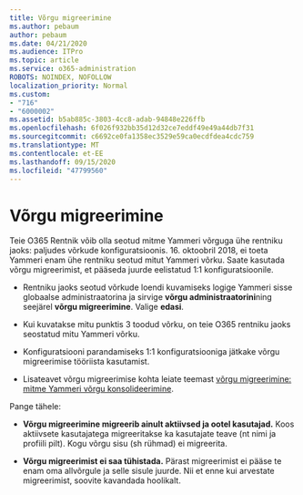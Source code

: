 ```yaml
---
title: Võrgu migreerimine
ms.author: pebaum
author: pebaum
ms.date: 04/21/2020
ms.audience: ITPro
ms.topic: article
ms.service: o365-administration
ROBOTS: NOINDEX, NOFOLLOW
localization_priority: Normal
ms.custom:
- "716"
- "6000002"
ms.assetid: b5ab885c-3803-4cc8-adab-94848e226ffb
ms.openlocfilehash: 6f026f932bb35d12d32ce7eddf49e49a44db7f31
ms.sourcegitcommit: c6692ce0fa1358ec3529e59ca0ecdfdea4cdc759
ms.translationtype: MT
ms.contentlocale: et-EE
ms.lasthandoff: 09/15/2020
ms.locfileid: "47799560"
---
```

# <a name="network-migration"></a>Võrgu migreerimine

Teie O365 Rentnik võib olla seotud mitme Yammeri võrguga ühe rentniku jaoks: paljudes võrkude konfiguratsioonis. 16. oktoobril 2018, ei toeta Yammeri enam ühe rentniku seotud mitut Yammeri võrku. Saate kasutada võrgu migreerimist, et pääseda juurde eelistatud 1:1 konfiguratsioonile.
  
- Rentniku jaoks seotud võrkude loendi kuvamiseks logige Yammeri sisse globaalse administraatorina ja sirvige **võrgu administraatorini**ning seejärel **võrgu migreerimine**. Valige **edasi**.

- Kui kuvatakse mitu punktis 3 toodud võrku, on teie O365 rentniku jaoks seostatud mitu Yammeri võrku.

- Konfiguratsiooni parandamiseks 1:1 konfiguratsiooniga jätkake võrgu migreerimise tööriista kasutamist.

- Lisateavet võrgu migreerimise kohta leiate teemast [võrgu migreerimine: mitme Yammeri võrgu konsolideerimine](https://docs.microsoft.com/yammer/configure-your-yammer-network/consolidate-multiple-yammer-networks).

Pange tähele:
  
- **Võrgu migreerimine migreerib ainult aktiivsed ja ootel kasutajad.** Koos aktiivsete kasutajatega migreeritakse ka kasutajate teave (nt nimi ja profiili pilt). Kogu võrgu sisu (sh rühmad) ei migreerita.

- **Võrgu migreerimist ei saa tühistada.** Pärast migreerimist ei pääse te enam oma allvõrgule ja selle sisule juurde. Nii et enne kui arvestate migreerimist, soovite kavandada hoolikalt.
